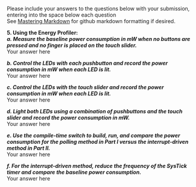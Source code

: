 Please include your answers to the questions below with your submission, entering into the space below each question  
See [Mastering Markdown](https://guides.github.com/features/mastering-markdown/) for github markdown formatting if desired.  

**5.	Using the Energy Profiler:**  
***a.	Measure the baseline power consumption in mW when no buttons are pressed and no finger is placed on the touch slider.***  
	Your answer here  

***b.	Control the LEDs with each pushbutton and record the power consumption in mW when each LED is lit.***  
	Your answer here  

***c.	Control the LEDs with the touch slider and record the power consumption in mW when each LED is lit.***  
	Your answer here  

***d.	Light both LEDs using a combination of pushbuttons and the touch slider and record the power consumption in mW.***  
	Your answer here  

***e.	Use the compile-time switch to build, run, and compare the power consumption for the polling method in Part I versus the interrupt-driven method in Part II.***  
	Your answer here  

***f.	For the interrupt-driven method, reduce the frequency of the SysTick timer and compare the baseline power consumption.***  
	Your answer here  